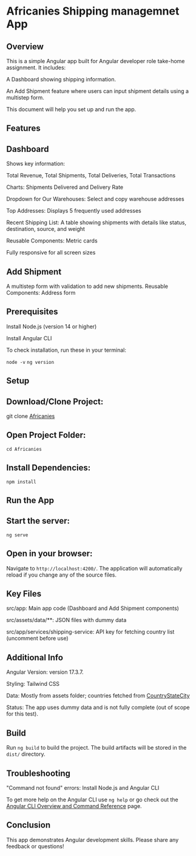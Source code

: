 # Africanies Shipping managemnet App
## Overview

This is a simple Angular app built for Angular developer role take-home assignment. It includes:

A Dashboard showing shipping information.

An Add Shipment feature where users can input shipment details using a multistep form.

This document will help you set up and run the app.

## Features

## Dashboard

Shows key information:

Total Revenue, Total Shipments, Total Deliveries, Total Transactions

Charts: Shipments Delivered and Delivery Rate

Dropdown for Our Warehouses: Select and copy warehouse addresses

Top Addresses: Displays 5 frequently used addresses

Recent Shipping List: A table showing shipments with details like status, destination, source, and weight

Reusable Components: Metric cards

Fully responsive for all screen sizes

## Add Shipment

A multistep form with validation to add new shipments.
Reusable Components: Address form

## Prerequisites

Install Node.js (version 14 or higher)

Install Angular CLI

To check installation, run these in your terminal:

`node -v`
`ng version`

## Setup

## Download/Clone Project:

git clone [Africanies](https://github.com/yeanca/Africanies/)

## Open Project Folder:

`cd Africanies`

## Install Dependencies:

`npm install`

## Run the App

## Start the server:

`ng serve`

## Open in your browser:

Navigate to `http://localhost:4200/`. The application will automatically reload if you change any of the source files.

## Key Files

src/app: Main app code (Dashboard and Add Shipment components)

src/assets/data/**: JSON files with dummy data

src/app/services/shipping-service: API key for fetching country list (uncomment before use)

## Additional Info

Angular Version: version 17.3.7.

Styling: Tailwind CSS

Data: Mostly from assets folder; countries fetched from [CountryStateCity](https://api.countrystatecity.in)

Status: The app uses dummy data and is not fully complete (out of scope for this test).

## Build

Run `ng build` to build the project. The build artifacts will be stored in the `dist/` directory.

## Troubleshooting

"Command not found" errors: Install Node.js and Angular CLI

To get more help on the Angular CLI use `ng help` or go check out the [Angular CLI Overview and Command Reference](https://angular.io/cli) page.


## Conclusion

This app demonstrates Angular development skills. Please share any feedback or questions!

